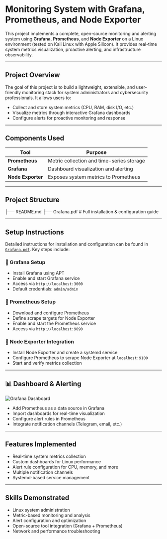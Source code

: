 #  Monitoring System with Grafana, Prometheus, and Node Exporter

This project implements a complete, open-source monitoring and alerting system using **Grafana**, **Prometheus**, and **Node Exporter** on a Linux environment (tested on Kali Linux with Apple Silicon). It provides real-time system metrics visualization, proactive alerting, and infrastructure observability.

---

## Project Overview

The goal of this project is to build a lightweight, extensible, and user-friendly monitoring stack for system administrators and cybersecurity professionals. It allows users to:

- Collect and store system metrics (CPU, RAM, disk I/O, etc.)
- Visualize metrics through interactive Grafana dashboards
- Configure alerts for proactive monitoring and response

---

## Components Used

| Tool          | Purpose                                   |
|---------------|-------------------------------------------|
| **Prometheus**| Metric collection and time-series storage |
| **Grafana**   | Dashboard visualization and alerting      |
| **Node Exporter** | Exposes system metrics to Prometheus |

---

## Project Structure

├── README.md
├── Grafana.pdf     # Full installation & configuration guide


---

##  Setup Instructions

Detailed instructions for installation and configuration can be found in [`Grafana.pdf`](./Grafana.pdf). Key steps include:

### 🔹 Grafana Setup
- Install Grafana using APT
- Enable and start Grafana service
- Access via `http://localhost:3000`
- Default credentials: `admin/admin`

### 🔹 Prometheus Setup
- Download and configure Prometheus
- Define scrape targets for Node Exporter
- Enable and start the Prometheus service
- Access via `http://localhost:9090`

### 🔹 Node Exporter Integration
- Install Node Exporter and create a systemd service
- Configure Prometheus to scrape Node Exporter at `localhost:9100`
- Start and verify metrics collection

---

## 📊 Dashboard & Alerting

![Grafana Dashboard](<img width="1436" alt="Grafana Dashboard Example" src="https://github.com/user-attachments/assets/667ccbd2-7ab0-49a2-8f4c-5bb21a9f9f28" />) 


- Add Prometheus as a data source in Grafana
- Import dashboards for real-time visualization
- Configure alert rules in Prometheus
- Integrate notification channels (Telegram, email, etc.)

---

##  Features Implemented

- Real-time system metrics collection
- Custom dashboards for Linux performance
- Alert rule configuration for CPU, memory, and more
- Multiple notification channels
- Systemd-based service management

---

##  Skills Demonstrated

- Linux system administration
- Metric-based monitoring and analysis
- Alert configuration and optimization
- Open-source tool integration (Grafana + Prometheus)
- Network and performance troubleshooting

